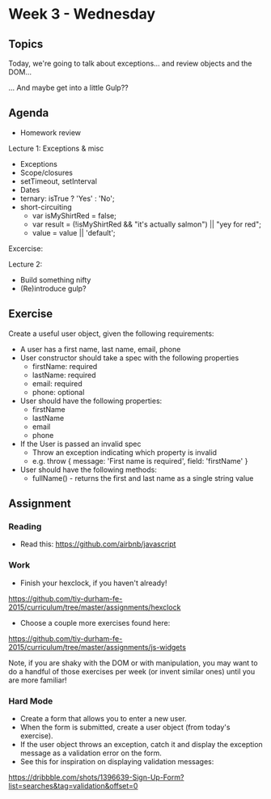 # Week 3 - Wednesday

## Topics

Today, we're going to talk about exceptions... and review objects and the DOM...

... And maybe get into a little Gulp??

## Agenda

- Homework review

Lecture 1: Exceptions & misc
  - Exceptions
  - Scope/closures
  - setTimeout, setInterval
  - Dates
  - ternary: isTrue ? 'Yes' : 'No';
  - short-circuiting
    - var isMyShirtRed = false;
    - var result = (!isMyShirtRed && "it's actually salmon") || "yey for red";
    - value = value || 'default';

Excercise:

Lecture 2:
  - Build something nifty
  - (Re)introduce gulp?

## Exercise

Create a useful user object, given the following requirements:

- A user has a first name, last name, email, phone
- User constructor should take a spec with the following properties
  - firstName: required
  - lastName: required
  - email: required
  - phone: optional
- User should have the following properties:
  - firstName
  - lastName
  - email
  - phone
- If the User is passed an invalid spec
  - Throw an exception indicating which property is invalid
  - e.g.
    throw {
      message: 'First name is required',
      field: 'firstName'
    }
- User should have the following methods:
  - fullName() - returns the first and last name as a single string value

## Assignment

### Reading

- Read this: https://github.com/airbnb/javascript

### Work

- Finish your hexclock, if you haven't already!

https://github.com/tiy-durham-fe-2015/curriculum/tree/master/assignments/hexclock

- Choose a couple more exercises found here:

https://github.com/tiy-durham-fe-2015/curriculum/tree/master/assignments/js-widgets

Note, if you are shaky with the DOM or with manipulation, you may want to do
a handful of those exercises per week (or invent similar ones) until you are
more familiar!

### Hard Mode

- Create a form that allows you to enter a new user.
- When the form is submitted, create a user object (from today's exercise).
- If the user object throws an exception, catch it and display the exception
message as a validation error on the form.
- See this for inspiration on displaying validation messages:

https://dribbble.com/shots/1396639-Sign-Up-Form?list=searches&tag=validation&offset=0
